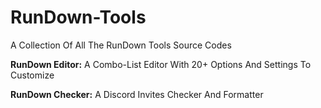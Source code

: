 # RunDown-Tools

A Collection Of All The RunDown Tools Source Codes

**RunDown Editor:**
A Combo-List Editor With 20+ Options And Settings To Customize

**RunDown Checker:**
A Discord Invites Checker And Formatter
